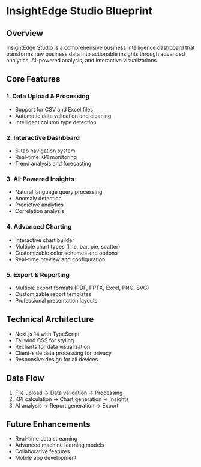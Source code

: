 # InsightEdge Studio Blueprint

## Overview
InsightEdge Studio is a comprehensive business intelligence dashboard that transforms raw business data into actionable insights through advanced analytics, AI-powered analysis, and interactive visualizations.

## Core Features

### 1. Data Upload & Processing
- Support for CSV and Excel files
- Automatic data validation and cleaning
- Intelligent column type detection

### 2. Interactive Dashboard
- 6-tab navigation system
- Real-time KPI monitoring
- Trend analysis and forecasting

### 3. AI-Powered Insights
- Natural language query processing
- Anomaly detection
- Predictive analytics
- Correlation analysis

### 4. Advanced Charting
- Interactive chart builder
- Multiple chart types (line, bar, pie, scatter)
- Customizable color schemes and options
- Real-time preview and configuration

### 5. Export & Reporting
- Multiple export formats (PDF, PPTX, Excel, PNG, SVG)
- Customizable report templates
- Professional presentation layouts

## Technical Architecture
- Next.js 14 with TypeScript
- Tailwind CSS for styling
- Recharts for data visualization
- Client-side data processing for privacy
- Responsive design for all devices

## Data Flow
1. File upload → Data validation → Processing
2. KPI calculation → Chart generation → Insights
3. AI analysis → Report generation → Export

## Future Enhancements
- Real-time data streaming
- Advanced machine learning models
- Collaborative features
- Mobile app development
